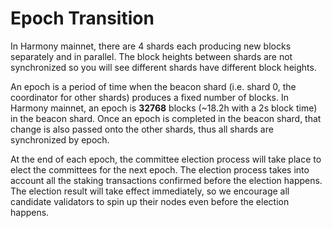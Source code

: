 # Epoch Transition

In Harmony mainnet, there are 4 shards each producing new blocks separately and in parallel. The block heights between shards are not synchronized so you will see different shards have different block heights.

An epoch is a period of time when the beacon shard (i.e. shard 0, the coordinator for other shards) produces a fixed number of blocks. In Harmony mainnet, an epoch is **32768** blocks (\~18.2h with a 2s block time) in the beacon shard. Once an epoch is completed in the beacon shard, that change is also passed onto the other shards, thus all shards are synchronized by epoch.

At the end of each epoch, the committee election process will take place to elect the committees for the next epoch. The election process takes into account all the staking transactions confirmed before the election happens. The election result will take effect immediately, so we encourage all candidate validators to spin up their nodes even before the election happens.
